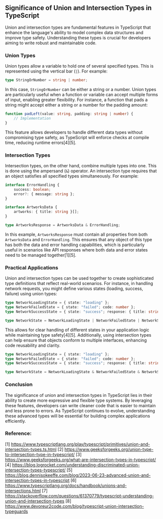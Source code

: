 ## Significance of Union and Intersection Types in TypeScript

Union and intersection types are fundamental features in TypeScript that enhance the language's ability to model complex data structures and improve type safety. Understanding these types is crucial for developers aiming to write robust and maintainable code.

### **Union Types**

Union types allow a variable to hold one of several specified types. This is represented using the vertical bar (`|`). For example:

```typescript
type StringOrNumber = string | number;
```

In this case, `StringOrNumber` can be either a string or a number. Union types are particularly useful when a function or variable can accept multiple forms of input, enabling greater flexibility. For instance, a function that pads a string might accept either a string or a number for the padding amount:

```typescript
function padLeft(value: string, padding: string | number) {
    // Implementation
}
```

This feature allows developers to handle different data types without compromising type safety, as TypeScript will enforce checks at compile time, reducing runtime errors[4][5].

### **Intersection Types**

Intersection types, on the other hand, combine multiple types into one. This is done using the ampersand (`&`) operator. An intersection type requires that an object satisfies all specified types simultaneously. For example:

```typescript
interface ErrorHandling {
    success: boolean;
    error?: { message: string };
}

interface ArtworksData {
    artworks: { title: string }[];
}

type ArtworksResponse = ArtworksData & ErrorHandling;
```

In this example, `ArtworksResponse` must contain all properties from both `ArtworksData` and `ErrorHandling`. This ensures that any object of this type has both the data and error handling capabilities, which is particularly useful in scenarios like API responses where both data and error states need to be managed together[1][5].

### **Practical Applications**

Union and intersection types can be used together to create sophisticated type definitions that reflect real-world scenarios. For instance, in handling network requests, you might define various states (loading, success, failure) using union types:

```typescript
type NetworkLoadingState = { state: "loading" };
type NetworkFailedState = { state: "failed"; code: number };
type NetworkSuccessState = { state: "success"; response: { title: string; duration: number; summary: string } };

type NetworkState = NetworkLoadingState | NetworkFailedState | NetworkSuccessState;

```

This allows for clear handling of different states in your application logic while maintaining type safety[4][5]. Additionally, using intersection types can help ensure that objects conform to multiple interfaces, enhancing code reusability and clarity.

```typescript
type NetworkLoadingState = { state: "loading" };
type NetworkFailedState = { state: "failed"; code: number };
type NetworkSuccessState = { state: "success"; response: { title: string; duration: number; summary: string } };

type NetworkState = NetworkLoadingState & NetworkFailedState & NetworkSuccessState;
```

### **Conclusion**

The significance of union and intersection types in TypeScript lies in their ability to create more expressive and flexible type systems. By leveraging these features, developers can write cleaner code that is easier to maintain and less prone to errors. As TypeScript continues to evolve, understanding these advanced types will be essential for building complex applications efficiently.

### **Reference**:
[1] https://www.typescriptlang.org/play/typescript/primitives/union-and-intersection-types.ts.html
[2] https://www.geeksforgeeks.org/union-type-to-intersection-type-in-typescript/
[3] https://www.geeksforgeeks.org/what-are-intersection-types-in-typescript/
[4] https://blog.logrocket.com/understanding-discriminated-union-intersection-types-typescript/
[5] https://blog.dennisokeeffe.com/blog/2023-06-23-advanced-union-and-intersection-types-in-typescript
[6] https://www.typescriptlang.org/docs/handbook/unions-and-intersections.html
[7] https://stackoverflow.com/questions/61370779/typescript-understanding-union-and-intersection-types
[8] https://www.devoreur2code.com/blog/typescript-union-intersection-typeguards